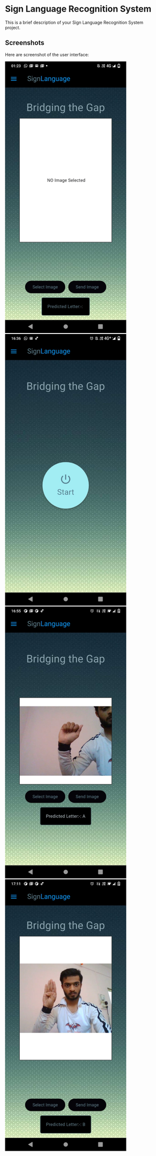 # Sign Language Recognition System

This is a brief description of your Sign Language Recognition System project.

## Screenshots

Here are screenshot of the user interface:

<img src="https://github.com/pratik07092002/SignLanguageRecognitionSystem/raw/main/app/screenshots/slr.jpg" alt="Sign Language Recognition" width="400"/>
<img src="https://github.com/pratik07092002/SignLanguageRecognitionSystem/raw/main/app/screenshots/slr1.jpg" alt="Sign Language Recognition" width="400"/>
<img src="https://github.com/pratik07092002/SignLanguageRecognitionSystem/raw/main/app/screenshots/slr2.jpg" alt="Sign Language Recognition" width="400"/>
<img src="https://github.com/pratik07092002/SignLanguageRecognitionSystem/raw/main/app/screenshots/slr3.jpg" alt="Sign Language Recognition" width="400"/>


